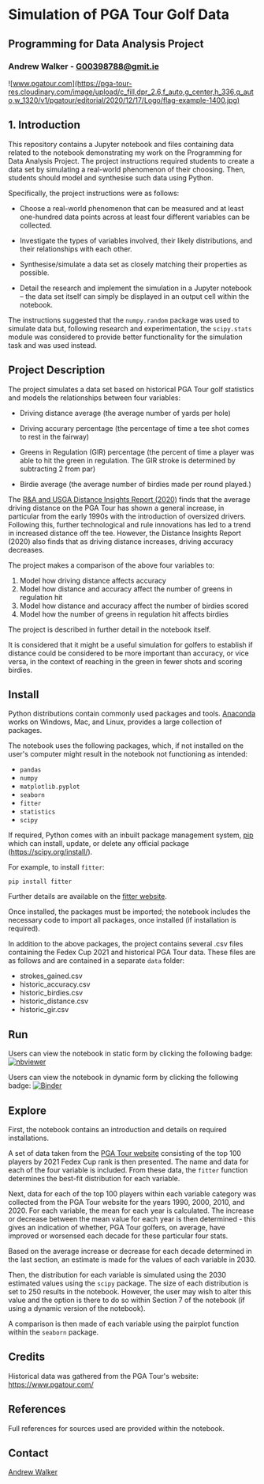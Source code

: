 # Simulation of PGA Tour Golf Data

## Programming for Data Analysis Project

### Andrew Walker - G00398788@gmit.ie

![www.pgatour.com](https://pga-tour-res.cloudinary.com/image/upload/c_fill,dpr_2.6,f_auto,g_center,h_336,q_auto,w_1320/v1/pgatour/editorial/2020/12/17/Logo/flag-example-1400.jpg)

## 1. Introduction

This repository contains a Jupyter notebook and files containing data related to the notebook demonstrating my work on the Programming for Data Analysis Project. The project instructions required students to create a data set by simulating a real-world phenomenon of their choosing. Then, students should model and synthesise such data using Python.

Specifically, the project instructions were as follows:

- Choose a real-world phenomenon that can be measured and at least one-hundred data points across at least four different variables can be collected.

- Investigate the types of variables involved, their likely distributions, and their relationships with each other.

- Synthesise/simulate a data set as closely matching their properties as possible.

- Detail the research and implement the simulation in a Jupyter notebook – the data set itself can simply be displayed in an output cell within the notebook.

The instructions suggested that the `numpy.random` package was used to simulate data but, following research and experimentation, the `scipy.stats` module was considered to provide better functionality for the simulation task and was used instead. 

## Project Description

The project simulates a data set based on historical PGA Tour golf statistics and models the relationships between four variables:

- Driving distance average (the average number of yards per hole)

- Driving accurary percentage (the percentage of time a tee shot comes to rest in the fairway)

- Greens in Regulation (GIR) percentage (the percent of time a player was able to hit the green in regulation. The GIR stroke is determined by subtracting 2 from par)

- Birdie average (the average number of birdies made per round played.)

The [R&A and USGA Distance Insights Report (2020)](https://www.usga.org/content/dam/usga/pdf/2020/distance-insights/DIPR-FINAL-2020-usga.pdf) finds that the average driving distance on the PGA Tour has shown a general increase, in particular from the early 1990s with the introduction of oversized drivers. Following this, further technological and rule innovations has led to a trend in increased distance off the tee. However, the Distance Insights Report (2020) also finds that as driving distance increases, driving accuracy decreases.

The project makes a comparison of the above four variables to:

1. Model how driving distance affects accuracy
2. Model how distance and accuracy affect the number of greens in regulation hit
3. Model how distance and accuracy affect the number of birdies scored
4. Model how the number of greens in regulation hit affects birdies

The project is described in further detail in the notebook itself.

 It is considered that it might be a useful simulation for golfers to establish if distance could be considered to be more important than accuracy, or vice versa, in the context of reaching in the green in fewer shots and scoring birdies.

## Install

Python distributions contain commonly used packages and tools. [Anaconda](https://www.anaconda.com/download/) works on Windows, Mac, and Linux, provides a large collection of packages. 

The notebook uses the following packages, which, if not installed on the user's computer might result in the notebook not functioning as intended:

- `pandas`
- `numpy`
- `matplotlib.pyplot`
- `seaborn`
- `fitter`
- `statistics`
- `scipy`

 If required, Python comes with an inbuilt package management system, [pip](https://pip.pypa.io/en/stable) which can install, update, or delete any official package (https://scipy.org/install/).

For example, to install `fitter`:

`pip install fitter` 

Further details are available on the [fitter website](https://pypi.org/project/fitter/).

Once installed, the packages must be imported; the notebook includes the necessary code to import all packages, once installed (if installation is required).

In addition to the above packages, the project contains several .csv files containing the Fedex Cup 2021 and historical PGA Tour data. These files are as follows and are contained in a separate `data` folder:

- strokes_gained.csv
- historic_accuracy.csv
- historic_birdies.csv
- historic_distance.csv
- historic_gir.csv

## Run

Users can view the notebook in static form by clicking the following badge: [![nbviewer](https://raw.githubusercontent.com/jupyter/design/master/logos/Badges/nbviewer_badge.svg)](https://nbviewer.org/github/AndyWalker81/ProgrammingForDataAnalysis_Project/blob/main/Programming_Project.ipynb)

Users can view the notebook in dynamic form by clicking the following badge: [![Binder](https://mybinder.org/badge_logo.svg)](https://mybinder.org/v2/gh/AndyWalker81/ProgrammingForDataAnalysis_Project/HEAD?labpath=Programming_Project.ipynb)



## Explore

First, the notebook contains an introduction and details on required installations.

A set of data taken from the [PGA Tour website](https://www.pgatour.com/) consisting of the top 100 players by 2021 Fedex Cup rank is then presented. The name and data for each of the four variable is included. From these data, the `fitter` function determines the best-fit distribution for each variable. 

Next, data for each of the top 100 players within each variable category was collected from the PGA Tour website for the years 1990, 2000, 2010, and 2020. For each variable, the mean for each year is calculated. The increase or decrease between the mean value for each year is then determined - this gives an indication of whether, PGA Tour golfers, on average, have improved or worsensed each decade for these particular four stats.

Based on the average increase or decrease for each decade determined in the last section, an estimate is made for the values of each variable in 2030.

Then, the distribution for each variable is simulated using the 2030 estimated values using the `scipy` package. The size of each distribution is set to 250 results in the notebook. However, the user may wish to alter this value and the option is there to do so within Section 7 of the notebook (if using a dynamic version of the notebook).

A comparison is then made of each variable using the pairplot function within the `seaborn` package. 

## Credits

Historical data was gathered from the PGA Tour's website: https://www.pgatour.com/

## References

Full references for sources used are provided within the notebook.

## Contact

[Andrew Walker](mailto:G00398788@gmit.ie)




